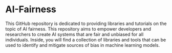 # AI-Fairness

This GitHub repository is dedicated to providing libraries and tutorials on the topic of AI fairness. This repository aims to empower developers and researchers to create AI systems that are fair and unbiased for all individuals. Inside, you will find a collection of libraries and tools that can be used to identify and mitigate sources of bias in machine learning models. 
